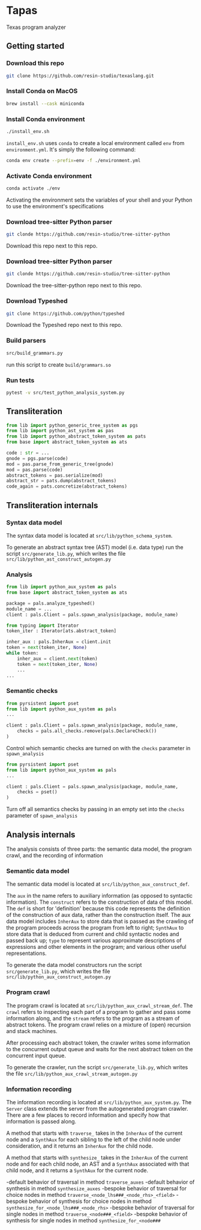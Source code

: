 # Tapas 
Texas program analyzer

## Getting started
### Download this repo
```bash
git clone https://github.com/resin-studio/texaslang.git
```

### Install Conda on MacOS
```bash
brew install --cask miniconda
```

### Install Conda environment
```bash
./install_env.sh
```
`install_env.sh` uses `conda` to create a local environment called `env` from `environment.yml`.
It's simply the following command:
```bash
conda env create --prefix=env -f ./environment.yml
```

### Activate Conda environment
```bash
conda activate ./env
```
Activating the environment sets the variables of your shell and your Python to use the environment's specifications

### Download tree-sitter Python parser
```bash
git clonde https://github.com/resin-studio/tree-sitter-python
```
Download this repo next to this repo.

### Download tree-sitter Python parser
```bash
git clonde https://github.com/resin-studio/tree-sitter-python
```
Download the tree-sitter-python repo next to this repo.

### Download Typeshed
```bash
git clone https://github.com/python/typeshed
```
Download the Typeshed repo next to this repo.

### Build parsers
```bash
src/build_grammars.py
```
run this script to create `build/grammars.so`

### Run tests
```bash
pytest -v src/test_python_analysis_system.py
```

## Transliteration
```python
from lib import python_generic_tree_system as pgs 
from lib import python_ast_system as pas
from lib import python_abstract_token_system as pats
from base import abstract_token_system as ats

code : str = ...
gnode = pgs.parse(code)
mod = pas.parse_from_generic_tree(gnode)
mod = pas.parse(code)
abstract_tokens = pas.serialize(mod)
abstract_str = pats.dump(abstract_tokens)
code_again = pats.concretize(abstract_tokens)
```

## Transliteration internals 

### Syntax data model
The syntax data model is located at `src/lib/python_schema_system`.

To generate an abstract syntax tree (AST) model (i.e. data type) run the script `src/generate_lib.py`, which writes the file `src/lib/python_ast_construct_autogen.py`

### Analysis
```python
from lib import python_aux_system as pals
from base import abstract_token_system as ats

package = pals.analyze_typeshed()
module_name = ...
client : pals.Client = pals.spawn_analysis(package, module_name)

from typing import Iterator
token_iter : Iterator[ats.abstract_token]

inher_aux : pals.InherAux = client.init
token = next(token_iter, None)
while token:
    inher_aux = client.next(token)
    token = next(token_iter, None)
    ...
...
```

### Semantic checks
```python
from pyrsistent import pset
from lib import python_aux_system as pals
...

client : pals.Client = pals.spawn_analysis(package, module_name,
    checks = pals.all_checks.remove(pals.DeclareCheck())
)
```
Control which semantic checks are turned on with the `checks` parameter in `spawn_analysis`

```python
from pyrsistent import pset
from lib import python_aux_system as pals
...

client : pals.Client = pals.spawn_analysis(package, module_name,
    checks = pset() 
)
```
Turn off all semantics checks by passing in an empty set into the `checks` parameter of `spawn_analysis`

## Analysis internals
The analysis consists of three parts: the semantic data model, the program crawl, and the recording of information

### Semantic data model
The semantic data model is located at `src/lib/python_aux_construct_def`. 

The `aux` in the name refers to auxiliary information (as opposed to syntactic information). The `construct` refers to the construction of data of this model. The `def` is short for 'definition' because this code represents the definition of the construction of aux data, rather than the construction itself. The aux data model includes `InherAux` to store data that is passed as the crawling of the program proceeds across the program from left to right; `SynthAux` to store data that is deduced from current and child syntactic nodes and passed back up; `type` to represent various approximate descriptions of expressions and other elements in the program; and various other useful representations.

To generate the data model constructors run the script `src/generate_lib.py`, which writes the file `src/lib/python_aux_construct_autogen.py`

### Program crawl 
The program crawl is located at `src/lib/python_aux_crawl_stream_def`. The `crawl` refers to inspecting each part of a program to gather and pass some information along, and the `stream` refers to the program as a stream of abstract tokens. The program crawl relies on a mixture of (open) recursion and stack machines.

After processing each abstract token, the crawler writes some information to the concurrent output queue and waits for the next abstract token on the concurrent input queue.

To generate the crawler, run the script `src/generate_lib.py`, which writes the file `src/lib/python_aux_crawl_stream_autogen.py`


### Information recording
The information recording is located at `src/lib/python_aux_system.py`. The `Server` class extends the server from the autogenerated program crawler. There are a few places to record information and specify how that information is passed along.

A method that starts with `traverse_` takes in the `InherAux` of the current node and a `SynthAux` for each sibling to the left of the child node under consideration, and it returns an `InherAux` for the child node. 

A method that starts with `synthesize_` takes in the `InherAux` of the current node and for each child node, an AST and a `SynthAux` associated with that child node, and it returns a `SynthAux` for the current node.

-default behavior of traversal in method `traverse_auxes`
-default behavior of synthesis in method `synthesize_auxes`
-bespoke behavior of traversal for choice nodes in method `traverse_<node_lhs###_<node_rhs>_<field>`
-bespoke behavior of synthesis for choice nodes in method `synthesize_for_<node_lhs###_<node_rhs>`
-bespoke behavior of traversal for single nodes in method `traverse_<node###_<field>`
-bespoke behavior of synthesis for single nodes in method `synthesize_for_<node###`
